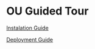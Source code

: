 # OU Guided Tour

[Instalation Guide](docs/installation.md)

[Deployment Guide](docs/deployment.md)
